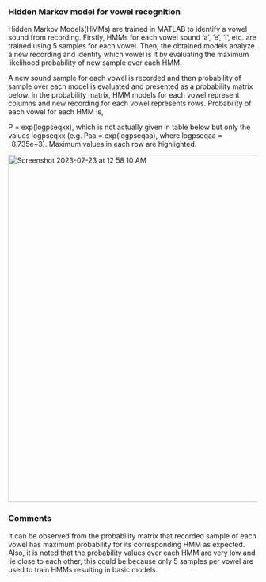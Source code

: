 ### Hidden Markov model for vowel recognition

Hidden Markov Models(HMMs) are trained in MATLAB to identify a vowel sound from recording. Firstly, HMMs for each vowel sound ‘a’, ‘e’, ‘i’, etc. are trained using 5 samples for each vowel. Then, the obtained models analyze a new recording and identify which vowel is it by evaluating the maximum likelihood probability of new sample over each HMM.

A new sound sample for each vowel is recorded and then probability of sample over each model is evaluated and presented as a probability matrix below. In the probability matrix, HMM models for each vowel represent columns and new recording for each vowel represents rows. Probability of each vowel for each HMM is,

P = exp(logpseqxx), which is not actually given in table below but only the values logpseqxx (e.g. Paa = exp(logpseqaa), where logpseqaa = -8.735e+3). Maximum values in each row are highlighted.

<img width="700" alt="Screenshot 2023-02-23 at 12 58 10 AM" src="https://user-images.githubusercontent.com/25234772/220738017-f113b3f5-6900-46b3-acac-4a48f96f94e7.png">

### Comments

It can be observed from the probability matrix that recorded sample of each vowel has maximum probability for its corresponding HMM as expected. Also, it is noted that the probability values over each HMM are very low and lie close to each other, this could be because only 5 samples per vowel are used to train HMMs resulting in basic models.
